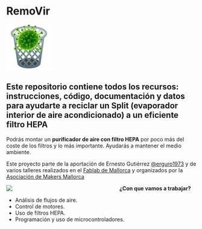 # RemoVir 
![Split a HEPA](img/removir_logo.png)
## Este repositorio contiene todos los recursos: instrucciones, código, documentación y datos para ayudarte a reciclar un Split (evaporador interior de aire acondicionado) a un eficiente filtro HEPA

Podrás montar un **purificador de aire con filtro HEPA** por poco más del coste de los filtros y lo más importante. Ayudarás a mantener el medio ambiente.

Este proyecto parte de la aportación de Ernesto Gutiérrez [@erguro1973](https://twitter.com/erguro1973) y de varios talleres realizados en el [Fablab de Mallorca](http://fablabmallorca.com/) y organizados por la [Asociación de Makers Mallorca](https://makespacemallorca.org/)

<img src="./img/removir_posterg" width="300" align="left" />

**¿Con que vamos a trabajar?**
* Análisis de flujos de aire.
* Control de motores.
* Uso de filtros HEPA.
* Programación y uso de microcontroladores.

